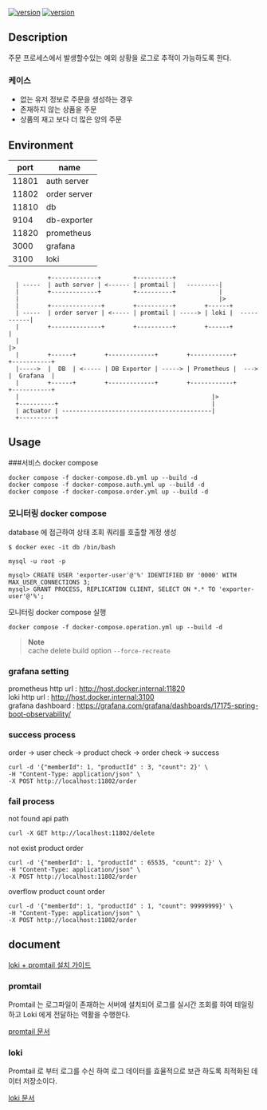 [![version](https://img.shields.io/badge/springboot-2.7.16--SNAPSHOT-00bfb3?style=flat&logo=springboot)]()
[![version](https://img.shields.io/badge/Java-11-00bfb3?style=flat&logo=sdk)]()

## Description
주문 프로세스에서 발생할수있는 예외 상황을 
로그로 추적이 가능하도록 한다.

### 케이스
- 없는 유저 정보로 주문을 생성하는 경우
- 존재하지 않는 상품을 주문
- 상품의 재고 보다 더 많은 양의 주문


## Environment

| port  | name         |
|-------|--------------|
| 11801 | auth server  |
| 11802 | order server |
| 11810 | db           |
| 9104 | db-exporter     |
| 11820 | prometheus   |
| 3000 | grafana      |
| 3100 | loki         |



```
           +-------------+         +----------+               
  | -----  | auth server | <------ | promtail |   ---------|   
  |        +-------------+         +----------+            |
  |                                                        |>      
  |        +--------------+        +----------+        +------+           
  | -----  | order server | <----- | promtail | -----> | loki |  -----------|   
  |        +--------------+        +----------+        +------+             |
  |                                                                         |>
  |        +------+        +-------------+        +------------+         +-----------+  
  |----->  |  DB  | <----- | DB Exporter | -----> | Prometheus |  --->   |  Grafana  |
  |        +------+        +-------------+        +------------+         +-----------+
  |                                                      |>
  +----------+                                           |
  | actuator | ------------------------------------------|
  +----------+      
```

## Usage
###서비스 docker compose

```shell
docker compose -f docker-compose.db.yml up --build -d
docker compose -f docker-compose.auth.yml up --build -d
docker compose -f docker-compose.order.yml up --build -d
```

### 모니터링 docker compose

database 에 접근하여 상태 조회 쿼리를 호출할 계정 생성
```shell
$ docker exec -it db /bin/bash

mysql -u root -p

mysql> CREATE USER 'exporter-user'@'%' IDENTIFIED BY '0000' WITH MAX_USER_CONNECTIONS 3;
mysql> GRANT PROCESS, REPLICATION CLIENT, SELECT ON *.* TO 'exporter-user'@'%';
```

모니터링 docker compose 실행
```shell
docker compose -f docker-compose.operation.yml up --build -d
```

> **Note**  
> cache delete build option `--force-recreate`

### grafana setting
prometheus http url : http://host.docker.internal:11820 </br>
loki http url : http://host.docker.internal:3100 </br>
grafana dashboard : https://grafana.com/grafana/dashboards/17175-spring-boot-observability/


### success process
order -> user check -> product check -> order check -> success

```shell
curl -d '{"memberId": 1, "productId" : 3, "count": 2}' \
-H "Content-Type: application/json" \
-X POST http://localhost:11802/order
``` 

### fail process

not found api path
```shell
curl -X GET http://localhost:11802/delete
```

not exist product order
```shell
curl -d '{"memberId": 1, "productId" : 65535, "count": 2}' \
-H "Content-Type: application/json" \
-X POST http://localhost:11802/order
```

overflow product count order
```shell
curl -d '{"memberId": 1, "productId" : 1, "count": 99999999}' \
-H "Content-Type: application/json" \
-X POST http://localhost:11802/order
```


## document

[loki + promtail 설치 가이드](https://grafana.com/docs/loki/latest/setup/install/docker/)

### promtail
Promtail 는 로그파일이 존재하는 서버에 설치되어 로그를 실시간 조회를 하여 테일링 하고 
Loki 에게 전달하는 역활을 수행한다.

[promtail 문서](https://grafana.com/docs/loki/latest/send-data/promtail/)

### loki
Promtail 로 부터 로그를 수신 하여 
로그 데이터를 효율적으로 보관 하도록 최적화된 데이터 저장소이다. </br>

[loki 문서](https://grafana.com/docs/loki/v2.8.x/fundamentals/overview/)


